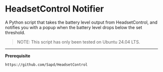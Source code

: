 # HeadsetControl Notifier

A Python script that takes the battery level output from HeadsetControl, and notifies you with a popup when the battery level drops below the set threshold.

> NOTE: This script has only been tested on Ubuntu 24.04 LTS.

---

**Prerequisite**

`https://github.com/Sapd/HeadsetControl`
